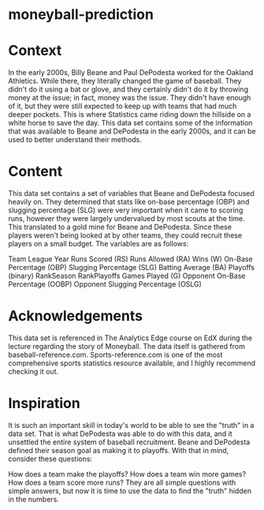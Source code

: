 # moneyball-prediction

# Context
In the early 2000s, Billy Beane and Paul DePodesta worked for the Oakland Athletics. While there, they literally changed the game of baseball. They didn't do it using a bat or glove, and they certainly didn't do it by throwing money at the issue; in fact, money was the issue. They didn't have enough of it, but they were still expected to keep up with teams that had much deeper pockets. This is where Statistics came riding down the hillside on a white horse to save the day. This data set contains some of the information that was available to Beane and DePodesta in the early 2000s, and it can be used to better understand their methods.

# Content
This data set contains a set of variables that Beane and DePodesta focused heavily on. They determined that stats like on-base percentage (OBP) and slugging percentage (SLG) were very important when it came to scoring runs, however they were largely undervalued by most scouts at the time. This translated to a gold mine for Beane and DePodesta. Since these players weren't being looked at by other teams, they could recruit these players on a small budget. The variables are as follows:

Team
League
Year
Runs Scored (RS)
Runs Allowed (RA)
Wins (W)
On-Base Percentage (OBP)
Slugging Percentage (SLG)
Batting Average (BA)
Playoffs (binary)
RankSeason
RankPlayoffs
Games Played (G)
Opponent On-Base Percentage (OOBP)
Opponent Slugging Percentage (OSLG)

# Acknowledgements
This data set is referenced in The Analytics Edge course on EdX during the lecture regarding the story of Moneyball.
The data itself is gathered from baseball-reference.com.
Sports-reference.com is one of the most comprehensive sports statistics resource available, and I highly recommend checking it out.

# Inspiration
It is such an important skill in today's world to be able to see the "truth" in a data set. That is what DePodesta was able to do with this data, and it unsettled the entire system of baseball recruitment. Beane and DePodesta defined their season goal as making it to playoffs. With that in mind, consider these questions:

How does a team make the playoffs?
How does a team win more games?
How does a team score more runs?
They are all simple questions with simple answers, but now it is time to use the data to find the "truth" hidden in the numbers.
